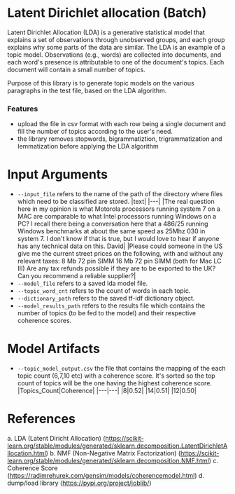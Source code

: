 # Latent Dirichlet allocation (Batch)
Latent Dirichlet Allocation (LDA) is a generative statistical model that explains a set of observations through unobserved groups, and each group explains why some parts of the data are similar. The LDA is an example of a topic model. Observations (e.g., words) are collected into documents, and each word's presence is attributable to one of the document's topics. Each document will contain a small number of topics.

Purpose of this library is to generate topic models on the various paragraphs in the test file, based on the LDA algorithm.

### Features
- upload the file in csv format with each row being a single document and fill the number of topics according to the user's need.
- the library removes stopwords, bigrammatiztion, trigrammatization and lemmatization before applying the LDA algorithm

# Input Arguments
- `--input_file` refers to the name of the path of the directory where files which need to be classified are stored.
    |text|
    |---|
    |The real question here in my opinion is what Motorola processors running system 7 on a MAC are comparable to what Intel processors running Windows on a PC?  I recall there being a conversation here that a 486/25 running Windows benchmarks at about the same speed as 25Mhz 030 in system 7.  I don't know if that is true, but I would love to hear if anyone has any technical data on this. David|
    |Please could someone in the US give me the current street  prices on the following, with and without any relevant taxes:   8 Mb 72 pin SIMM 16 Mb 72 pin SIMM (both for Mac LC III)  Are any tax refunds possible if they are to be exported to the UK? Can you recommend a reliable supplier?|
- `--model_file` refers to a saved lda model file.
- `--topic_word_cnt` refers to the count of words in each topic.
- `--dictionary_path` refers to the saved tf-idf dictionary object.
- `--model_results_path` refers to the results file which contains the number of topics (to be fed to the model) and their respective coherence scores.

# Model Artifacts
- `--topic_model_output.csv` the file that contains the mapping of the each topic count (6,7,10 etc) with a coherence score. It's sorted so the top count of topics will be the one having the highest coherence score.
    |Topics_Count|Coherence|
    |---|---|
    |8|0.52|
    |14|0.51|
    |12|0.50|

# References
a. LDA (Latent Diricht Allocation) (https://scikit-learn.org/stable/modules/generated/sklearn.decomposition.LatentDirichletAllocation.html)
b. NMF (Non-Negative Matrix Factorization) (https://scikit-learn.org/stable/modules/generated/sklearn.decomposition.NMF.html)
c. Coherence Score (https://radimrehurek.com/gensim/models/coherencemodel.html)
d. dump/load library (https://pypi.org/project/joblib/)
